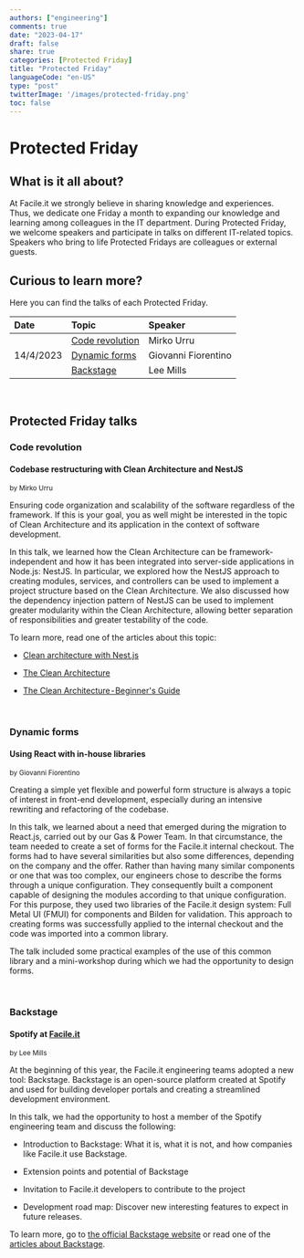 ```yaml
---
authors: ["engineering"]
comments: true
date: "2023-04-17"
draft: false
share: true
categories: [Protected Friday]
title: "Protected Friday"
languageCode: "en-US"
type: "post"
twitterImage: '/images/protected-friday.png'
toc: false
---
```


# Protected Friday

## What is it all about?

At Facile.it we strongly believe in sharing knowledge and experiences. Thus, we dedicate one Friday a month to expanding our knowledge and learning among colleagues in the IT department. During Protected Friday, we welcome speakers and participate in talks on different IT-related topics. Speakers who bring to life Protected Fridays are colleagues or external guests.

    
    
## Curious to learn more?

Here you can find the talks of each Protected Friday.

<table>
    <thead>
        <tr
            align="left"
            >
            <th>Date</th>
            <th>Topic</th>
            <th>Speaker</th>
        </tr>
    </thead>
    <tbody>
        <tr>
            <td rowspan=4>14/4/2023</td>
        </tr>
        <tr>
            <td><a href="#code-revolution">Code revolution</a></td>
            <td>Mirko Urru</td>
        </tr>
        <tr>
            <td><a href="#dynamic-forms">Dynamic forms</a></td>
            <td>Giovanni Fiorentino</td>
        </tr>
        <tr>
            <td rowspan=2><a href="#backstage">Backstage</a></td>
            <td>Lee Mills</td>
        </tr>
    </tbody>
</table>

<br>

## Protected Friday talks

### Code revolution

#### Codebase restructuring with Clean Architecture and NestJS

<sup>by Mirko Urru</sup>

Ensuring code organization and scalability of the software regardless of the framework. If this is your goal, you as well might be interested in the topic of Clean Architecture and its application in the context of software development.

In this talk, we learned how the Clean Architecture can be framework-independent and how it has been integrated into server-side applications in Node.js: NestJS. In particular, we explored how the NestJS approach to creating modules, services, and controllers can be used to implement a project structure based on the Clean Architecture. We also discussed how the dependency injection pattern of NestJS can be used to implement greater modularity within the Clean Architecture, allowing better separation of responsibilities and greater testability of the code.

To learn more, read one of the articles about this topic:

-   [Clean architecture with Nest.js](https://medium.com/@jonathan.pretre91/clean-architecture-with-nestjs-e089cef65045 "https://medium.com/@jonathan.pretre91/clean-architecture-with-nestjs-e089cef65045")

-   [The Clean Architecture](https://blog.cleancoder.com/uncle-bob/2012/08/13/the-clean-architecture.html "https://blog.cleancoder.com/uncle-bob/2012/08/13/the-clean-architecture.html")

-   [The Clean Architecture - Beginner's Guide](https://betterprogramming.pub/the-clean-architecture-beginners-guide-e4b7058c1165 "https://betterprogramming.pub/the-clean-architecture-beginners-guide-e4b7058c1165")

<br>

### Dynamic forms

#### Using React with in-house libraries

<sup>by Giovanni Fiorentino</sup>

Creating a simple yet flexible and powerful form structure is always a topic of interest in front-end development, especially during an intensive rewriting and refactoring of the codebase.

In this talk, we learned about a need that emerged during the migration to React.js, carried out by our Gas & Power Team. In that circumstance, the team needed to create a set of forms for the Facile.it internal checkout. The forms had to have several similarities but also some differences, depending on the company and the offer. Rather than having many similar components or one that was too complex, our engineers chose to describe the forms through a unique configuration. They consequently built a component capable of designing the modules according to that unique configuration. For this purpose, they used two libraries of the Facile.it design system: Full Metal UI (FMUI) for components and Bilden for validation. This approach to creating forms was successfully applied to the internal checkout and the code was imported into a common library.

The talk included some practical examples of the use of this common library and a mini-workshop during which we had the opportunity to design forms.

<br>

### Backstage

#### Spotify at [Facile.it](http://facile.it/ "http://Facile.it")

<sup>by Lee Mills</sup>

At the beginning of this year, the Facile.it engineering teams adopted a new tool: Backstage. Backstage is an open-source platform created at Spotify and used for building developer portals and creating a streamlined development environment.

In this talk, we had the opportunity to host a member of the Spotify engineering team and discuss the following:

-   Introduction to Backstage: What it is, what it is not, and how companies like Facile.it use Backstage.

-   Extension points and potential of Backstage

-   Invitation to Facile.it developers to contribute to the project

-   Development road map: Discover new interesting features to expect in future releases.

To learn more, go to [the official Backstage website](https://backstage.io/docs/overview/what-is-backstage/ "https://backstage.io/docs/overview/what-is-backstage/") or read one of the [articles about Backstage](https://medium.com/tag/backstage "https://medium.com/tag/backstage").
